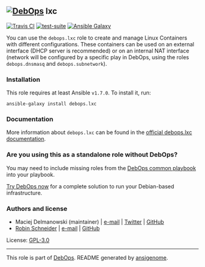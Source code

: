 ## [![DebOps](https://debops.org/images/debops-small.png)](https://debops.org) lxc

<!-- This file was generated by Ansigenome. Do not edit this file directly but
     instead have a look at the files in the ./meta/ directory. -->

[![Travis CI](https://img.shields.io/travis/debops/ansible-lxc.svg?style=flat)](https://travis-ci.org/debops/ansible-lxc)
[![test-suite](https://img.shields.io/badge/test--suite-ansible--lxc-blue.svg?style=flat)](https://github.com/debops/test-suite/tree/master/ansible-lxc/)
[![Ansible Galaxy](https://img.shields.io/badge/galaxy-debops.lxc-660198.svg?style=flat)](https://galaxy.ansible.com/debops/lxc)


You can use the `debops.lxc` role to create and manage Linux Containers with
different configurations. These containers can be used on an external
interface (DHCP server is recommended) or on an internal NAT interface
(network will be configured by a specific play in DebOps, using
the roles `debops.dnsmasq` and `debops.subnetwork`).

### Installation

This role requires at least Ansible `v1.7.0`. To install it, run:

```Shell
ansible-galaxy install debops.lxc
```

### Documentation

More information about `debops.lxc` can be found in the
[official debops.lxc documentation](https://docs.debops.org/en/latest/ansible/roles/ansible-lxc/docs/).



### Are you using this as a standalone role without DebOps?

You may need to include missing roles from the [DebOps common
playbook](https://github.com/debops/debops-playbooks/blob/master/playbooks/common.yml)
into your playbook.

[Try DebOps now](https://debops.org/) for a complete solution to run your Debian-based infrastructure.





### Authors and license

- Maciej Delmanowski (maintainer) | [e-mail](mailto:drybjed@gmail.com) | [Twitter](https://twitter.com/drybjed) | [GitHub](https://github.com/drybjed)
- [Robin Schneider](http://ypid.de/) | [e-mail](mailto:ypid@riseup.net) | [GitHub](https://github.com/ypid)

License: [GPL-3.0](https://tldrlegal.com/license/gnu-general-public-license-v3-%28gpl-3%29)

***

This role is part of [DebOps](https://debops.org/). README generated by [ansigenome](https://github.com/nickjj/ansigenome/).
